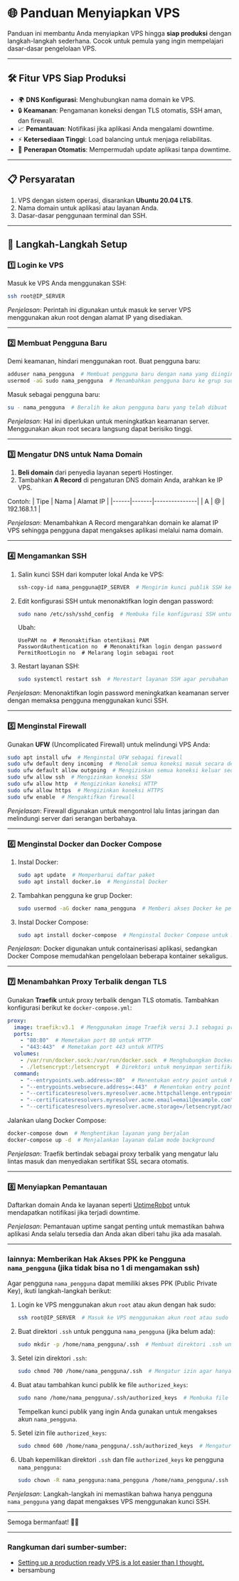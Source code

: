 # 🌐 Panduan Menyiapkan VPS

Panduan ini membantu Anda menyiapkan VPS hingga **siap produksi** dengan langkah-langkah sederhana. Cocok untuk pemula yang ingin mempelajari dasar-dasar pengelolaan VPS.

---

## 🛠️ Fitur VPS Siap Produksi

- 🌍 **DNS Konfigurasi**: Menghubungkan nama domain ke VPS.
- 🔒 **Keamanan**: Pengamanan koneksi dengan TLS otomatis, SSH aman, dan firewall.
- 📈 **Pemantauan**: Notifikasi jika aplikasi Anda mengalami downtime.
- ⚡ **Ketersediaan Tinggi**: Load balancing untuk menjaga reliabilitas.
- 🔄 **Penerapan Otomatis**: Mempermudah update aplikasi tanpa downtime.

---

## 📋 Persyaratan

1. VPS dengan sistem operasi, disarankan **Ubuntu 20.04 LTS**.
2. Nama domain untuk aplikasi atau layanan Anda.
3. Dasar-dasar penggunaan terminal dan SSH.

---

## 🚀 Langkah-Langkah Setup

### 1️⃣ Login ke VPS

Masuk ke VPS Anda menggunakan SSH:
```bash
ssh root@IP_SERVER
```

*Penjelasan*: Perintah ini digunakan untuk masuk ke server VPS menggunakan akun root dengan alamat IP yang disediakan.

---

### 2️⃣ Membuat Pengguna Baru

Demi keamanan, hindari menggunakan root. Buat pengguna baru:
```bash
adduser nama_pengguna  # Membuat pengguna baru dengan nama yang diinginkan
usermod -aG sudo nama_pengguna  # Menambahkan pengguna baru ke grup sudo agar memiliki izin administratif
```

Masuk sebagai pengguna baru:
```bash
su - nama_pengguna  # Beralih ke akun pengguna baru yang telah dibuat
```

*Penjelasan*: Hal ini diperlukan untuk meningkatkan keamanan server. Menggunakan akun root secara langsung dapat berisiko tinggi.

---

### 3️⃣ Mengatur DNS untuk Nama Domain

1. **Beli domain** dari penyedia layanan seperti Hostinger.
2. Tambahkan **A Record** di pengaturan DNS domain Anda, arahkan ke IP VPS.

Contoh:
| Tipe | Nama  | Alamat IP     |
|------|-------|---------------|
| A    | @     | 192.168.1.1   |

*Penjelasan*: Menambahkan A Record mengarahkan domain ke alamat IP VPS sehingga pengguna dapat mengakses aplikasi melalui nama domain.

---

### 4️⃣ Mengamankan SSH

1. Salin kunci SSH dari komputer lokal Anda ke VPS:
   ```bash
   ssh-copy-id nama_pengguna@IP_SERVER  # Mengirim kunci publik SSH ke server agar dapat login tanpa password
   ```

2. Edit konfigurasi SSH untuk menonaktifkan login dengan password:
   ```bash
   sudo nano /etc/ssh/sshd_config  # Membuka file konfigurasi SSH untuk diedit
   ```
   Ubah:
   ```
   UsePAM no  # Menonaktifkan otentikasi PAM
   PasswordAuthentication no  # Menonaktifkan login dengan password
   PermitRootLogin no  # Melarang login sebagai root
   ```
3. Restart layanan SSH:
   ```bash
   sudo systemctl restart ssh  # Merestart layanan SSH agar perubahan diterapkan
   ```

*Penjelasan*: Menonaktifkan login password meningkatkan keamanan server dengan memaksa pengguna menggunakan kunci SSH.

---

### 5️⃣ Menginstal Firewall

Gunakan **UFW** (Uncomplicated Firewall) untuk melindungi VPS Anda:
```bash
sudo apt install ufw  # Menginstal UFW sebagai firewall
sudo ufw default deny incoming  # Menolak semua koneksi masuk secara default
sudo ufw default allow outgoing  # Mengizinkan semua koneksi keluar secara default
sudo ufw allow ssh  # Mengizinkan koneksi SSH
sudo ufw allow http  # Mengizinkan koneksi HTTP
sudo ufw allow https  # Mengizinkan koneksi HTTPS
sudo ufw enable  # Mengaktifkan firewall
```

*Penjelasan*: Firewall digunakan untuk mengontrol lalu lintas jaringan dan melindungi server dari serangan berbahaya.

---

### 6️⃣ Menginstal Docker dan Docker Compose

1. Instal Docker:
   ```bash
   sudo apt update  # Memperbarui daftar paket
   sudo apt install docker.io  # Menginstal Docker
   ```
2. Tambahkan pengguna ke grup Docker:
   ```bash
   sudo usermod -aG docker nama_pengguna  # Memberi akses Docker ke pengguna baru tanpa sudo
   ```
3. Instal Docker Compose:
   ```bash
   sudo apt install docker-compose  # Menginstal Docker Compose untuk manajemen layanan
   ```

*Penjelasan*: Docker digunakan untuk containerisasi aplikasi, sedangkan Docker Compose memudahkan pengelolaan beberapa kontainer sekaligus.

---

### 7️⃣ Menambahkan Proxy Terbalik dengan TLS

Gunakan **Traefik** untuk proxy terbalik dengan TLS otomatis. Tambahkan konfigurasi berikut ke `docker-compose.yml`:
```yaml
proxy:
  image: traefik:v3.1  # Menggunakan image Traefik versi 3.1 sebagai proxy terbalik
  ports:
    - "80:80"  # Memetakan port 80 untuk HTTP
    - "443:443"  # Memetakan port 443 untuk HTTPS
  volumes:
    - /var/run/docker.sock:/var/run/docker.sock  # Menghubungkan Docker socket agar Traefik dapat mendeteksi layanan
    - ./letsencrypt:/letsencrypt  # Direktori untuk menyimpan sertifikat TLS
  command:
    - "--entrypoints.web.address=:80"  # Menentukan entry point untuk HTTP
    - "--entrypoints.websecure.address=:443"  # Menentukan entry point untuk HTTPS
    - "--certificatesresolvers.myresolver.acme.httpchallenge.entrypoint=web"  # Menggunakan HTTP challenge untuk ACME
    - "--certificatesresolvers.myresolver.acme.email=email@example.com"  # Email untuk pendaftaran sertifikat ACME
    - "--certificatesresolvers.myresolver.acme.storage=/letsencrypt/acme.json"  # Menyimpan data sertifikat
```

Jalankan ulang Docker Compose:
```bash
docker-compose down  # Menghentikan layanan yang berjalan
docker-compose up -d  # Menjalankan layanan dalam mode background
```

*Penjelasan*: Traefik bertindak sebagai proxy terbalik yang mengatur lalu lintas masuk dan menyediakan sertifikat SSL secara otomatis.

---

### 8️⃣ Menyiapkan Pemantauan

Daftarkan domain Anda ke layanan seperti [UptimeRobot](https://uptimerobot.com/) untuk mendapatkan notifikasi jika terjadi downtime.

*Penjelasan*: Pemantauan uptime sangat penting untuk memastikan bahwa aplikasi Anda selalu tersedia dan Anda akan diberi tahu jika ada masalah.

---

### lainnya:  Memberikan Hak Akses PPK ke Pengguna `nama_pengguna` (jika tidak bisa no 1 di mengamakan ssh)

Agar pengguna `nama_pengguna` dapat memiliki akses PPK (Public Private Key), ikuti langkah-langkah berikut:

1. Login ke VPS menggunakan akun `root` atau akun dengan hak sudo:
   ```bash
   ssh root@IP_SERVER  # Masuk ke VPS menggunakan akun root atau sudo
   ```

2. Buat direktori `.ssh` untuk pengguna `nama_pengguna` (jika belum ada):
   ```bash
   sudo mkdir -p /home/nama_pengguna/.ssh  # Membuat direktori .ssh untuk menyimpan kunci
   ```

3. Setel izin direktori `.ssh`:
   ```bash
   sudo chmod 700 /home/nama_pengguna/.ssh  # Mengatur izin agar hanya pemilik yang dapat mengakses
   ```

4. Buat atau tambahkan kunci publik ke file `authorized_keys`:
   ```bash
   sudo nano /home/nama_pengguna/.ssh/authorized_keys  # Membuka file authorized_keys untuk menambahkan kunci publik
   ```
   Tempelkan kunci publik yang ingin Anda gunakan untuk mengakses akun `nama_pengguna`.

5. Setel izin file `authorized_keys`:
   ```bash
   sudo chmod 600 /home/nama_pengguna/.ssh/authorized_keys  # Mengatur izin agar hanya pemilik yang dapat membaca dan menulis
   ```

6. Ubah kepemilikan direktori `.ssh` dan file `authorized_keys` ke pengguna `nama_pengguna`:
   ```bash
   sudo chown -R nama_pengguna:nama_pengguna /home/nama_pengguna/.ssh  # Mengubah kepemilikan agar sesuai dengan pengguna
   ```

*Penjelasan*: Langkah-langkah ini memastikan bahwa hanya pengguna `nama_pengguna` yang dapat mengakses VPS menggunakan kunci SSH.

---

Semoga bermanfaat! 🚀✨

---
### Rangkuman dari sumber-sumber:
- [Setting up a production ready VPS is a lot easier than I thought.](https://www.youtube.com/watch?v=F-9KWQByeU0)
- bersambung
